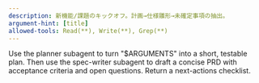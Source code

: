 ```yaml
---
description: 新機能/課題のキックオフ。計画→仕様雛形→未確定事項の抽出。
argument-hint: [title]
allowed-tools: Read(**), Write(**), Grep(**)
---
```

Use the planner subagent to turn "$ARGUMENTS" into a short, testable plan.
Then use the spec-writer subagent to draft a concise PRD with acceptance criteria and open questions.
Return a next-actions checklist.